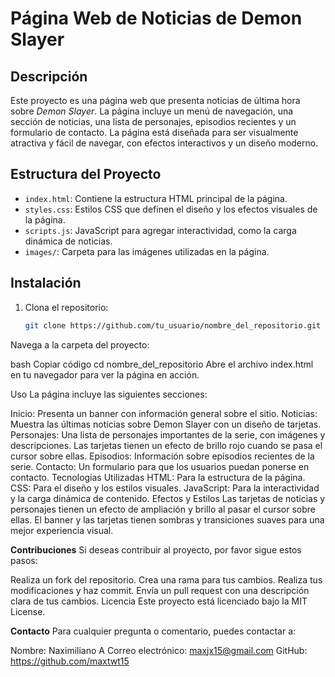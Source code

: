 # Página Web de Noticias de Demon Slayer

## Descripción

Este proyecto es una página web que presenta noticias de última hora sobre *Demon Slayer*. La página incluye un menú de navegación, una sección de noticias, una lista de personajes, episodios recientes y un formulario de contacto. La página está diseñada para ser visualmente atractiva y fácil de navegar, con efectos interactivos y un diseño moderno.

## Estructura del Proyecto

- `index.html`: Contiene la estructura HTML principal de la página.
- `styles.css`: Estilos CSS que definen el diseño y los efectos visuales de la página.
- `scripts.js`: JavaScript para agregar interactividad, como la carga dinámica de noticias.
- `images/`: Carpeta para las imágenes utilizadas en la página.

## Instalación

1. Clona el repositorio:
   
   ```bash
   git clone https://github.com/tu_usuario/nombre_del_repositorio.git
Navega a la carpeta del proyecto:

bash
Copiar código
cd nombre_del_repositorio
Abre el archivo index.html en tu navegador para ver la página en acción.

Uso
La página incluye las siguientes secciones:

Inicio: Presenta un banner con información general sobre el sitio.
Noticias: Muestra las últimas noticias sobre Demon Slayer con un diseño de tarjetas.
Personajes: Una lista de personajes importantes de la serie, con imágenes y descripciones. Las tarjetas tienen un efecto de brillo rojo cuando se pasa el cursor sobre ellas.
Episodios: Información sobre episodios recientes de la serie.
Contacto: Un formulario para que los usuarios puedan ponerse en contacto.
Tecnologías Utilizadas
HTML: Para la estructura de la página.
CSS: Para el diseño y los estilos visuales.
JavaScript: Para la interactividad y la carga dinámica de contenido.
Efectos y Estilos
Las tarjetas de noticias y personajes tienen un efecto de ampliación y brillo al pasar el cursor sobre ellas.
El banner y las tarjetas tienen sombras y transiciones suaves para una mejor experiencia visual.

**Contribuciones**
Si deseas contribuir al proyecto, por favor sigue estos pasos:

Realiza un fork del repositorio.
Crea una rama para tus cambios.
Realiza tus modificaciones y haz commit.
Envía un pull request con una descripción clara de tus cambios.
Licencia
Este proyecto está licenciado bajo la MIT License.

**Contacto**
Para cualquier pregunta o comentario, puedes contactar a:

Nombre: Naximiliano A
Correo electrónico: maxjx15@gmail.com
GitHub: https://github.com/maxtwt15








